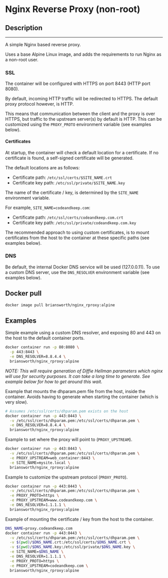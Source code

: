 # Nginx Reverse Proxy (non-root)

## Description
----

A simple Nginx based reverse proxy.

Uses a base Alpine Linux image, 
and adds the requirements to run Nginx as a non-root user.

### SSL

The container will be configured with HTTPS on port 8443 (HTTP port 8080).

By default, incoming HTTP traffic will be redirected to HTTPS.
The default proxy protocol however, is HTTP.

This means that communication between the client and the proxy is over HTTPS,
but traffic to the upstream server(s) by default is HTTP.
This can be customized using the `PROXY_PROTO` environment variable 
(see examples below).

#### Certificates

At startup, the container will check a default location for a certificate.
If no certificate is found, a self-signed certificate will be generated.

The default locations are as follows:
- Certificate path: `/etc/ssl/certs/$SITE_NAME.crt`
- Certificate key path: `/etc/ssl/private/$SITE_NAME.key`

The name of the certificate / key, 
is determined by the `SITE_NAME` environment variable.

For example, `SITE_NAME=codeandkeep.com`:
- Certificate path: `/etc/ssl/certs/codeandkeep.com.crt`
- Certificate key path: `/etc/ssl/private/codeandkeep.com.key`

The recommended approach to using custom certificates,
is to mount certificates from the host to the container 
at these specific paths (see examples below).

### DNS
Be default, the internal Docker DNS service will be used (127.0.0.11).
To use a custom DNS server, use the `DNS_RESOLVER` environment variable 
(see examples below).


## Docker pull

```bash
docker image pull briansworth/nginx_rproxy:alpine
```

## Examples

Simple example using a custom DNS resolver, 
and exposing 80 and 443 on the host to the default container ports.

```bash
docker container run -p 80:8080 \
  -p 443:8443 \
  -e DNS_RESOLVER=8.8.4.4 \
  briansworth/nginx_rproxy:alpine
```

*NOTE: This will require generation of Diffie Hellman parameters which nginx will use for security purposes.*
*It can take a long time to generate.*
*See example below for how to get around this wait.*


Example that mounts the dhparam.pem file from the host, inside the container.
Avoids having to generate when starting the container (which is very slow).

```bash
# Assumes /etc/ssl/certs/dhparam.pem exists on the host
docker container run -p 443:8443 \
  -v /etc/ssl/certs/dhparam.pem:/etc/ssl/certs/dhparam.pem \
  -e DNS_RESOLVER=8.8.4.4 \
  briansworth/nginx_rproxy:alpine
```

Example to set where the proxy will point to (`PROXY_UPSTREAM`).

```bash
docker container run -p 443:8443 \
  -v /etc/ssl/certs/dhparam.pem:/etc/ssl/certs/dhparam.pem \
  -e PROXY_UPSTREAM=web_container:8443 \
  -e SITE_NAME=mysite.local \
  briansworth/nginx_rproxy:alpine
```

Example to customize the upstream protocol (`PROXY_PROTO`).

```bash
docker container run -p 443:8443 \
  -v /etc/ssl/certs/dhparam.pem:/etc/ssl/certs/dhparam.pem \
  -e PROXY_PROTO=https \
  -e PROXY_UPSTREAM=www.codeandkeep.com \
  -e DNS_RESOLVER=1.1.1.1 \
  briansworth/nginx_rproxy:alpine
```

Example of mounting the certificate / key from the host to the container.

```bash
DNS_NAME=proxy.codeandkeep.com
docker container run -p 443:8443 \
  -v /etc/ssl/certs/dhparam.pem:/etc/ssl/certs/dhparam.pem \
  -v $(pwd)/$DNS_NAME.crt:/etc/ssl/certs/$DNS_NAME.crt \
  -v $(pwd)/$DNS_NAME.key:/etc/ssl/private/$DNS_NAME.key \
  -e SITE_NAME=$DNS_NAME \
  -e DNS_RESOLVER=1.1.1.1 \
  -e PROXY_PROTO=https \
  -e PROXY_UPSTREAM=codeandkeep.com \
  briansworth/nginx_rproxy:alpine
```

